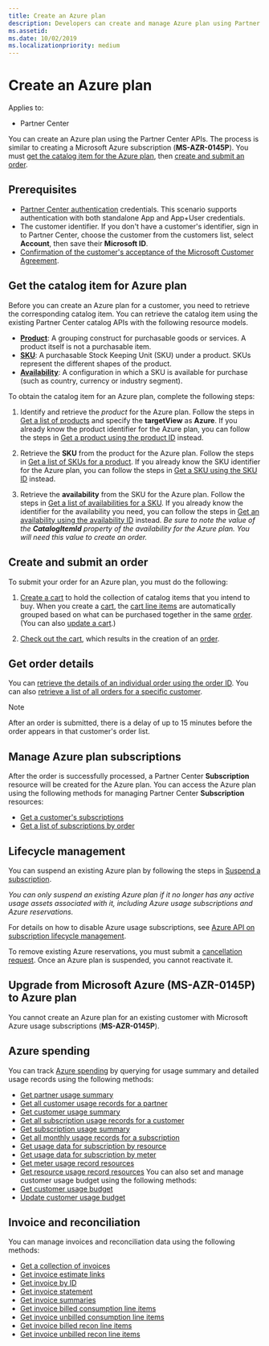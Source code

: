 ```yaml
---
title: Create an Azure plan 
description: Developers can create and manage Azure plan using Partner Center APIs.
ms.assetid: 
ms.date: 10/02/2019
ms.localizationpriority: medium
---
```


# Create an Azure plan

Applies to:

* Partner Center

You can create an Azure plan using the Partner Center APIs. The process is similar to creating a Microsoft Azure subscription (**MS-AZR-0145P**). You must [get the catalog item for the Azure plan](#get-the-catalog-item-for-an-azure-plan), then [create and submit an order](#create-and-submit-an-order).

## Prerequisites

* [Partner Center authentication](partner-center-authentication.md) credentials. This scenario supports authentication with both standalone App and App+User credentials.
* The customer identifier. If you don't have a customer's identifier, sign in to Partner Center, choose the customer from the customers list, select **Account**, then save their **Microsoft ID**.
* [Confirmation of the customer's acceptance of the Microsoft Customer Agreement](https://docs.microsoft.com/partner-center/confirm-customer-agreement).

## Get the catalog item for Azure plan

Before you can create an Azure plan for a customer, you need to retrieve the corresponding catalog item. You can retrieve the catalog item using the existing Partner Center catalog APIs with the following resource models.
* **[Product](product-resources.md#product)**: A grouping construct for purchasable goods or services. A product itself is not a purchasable item.
* **[SKU](product-resources.md#sku)**: A purchasable Stock Keeping Unit (SKU) under a product. SKUs represent the different shapes of the product.
* **[Availability](product-resources.md#availability)**: A configuration in which a SKU is available for purchase (such as country, currency or industry segment).

To obtain the catalog item for an Azure plan, complete the following steps:

1. Identify and retrieve the *product* for the Azure plan. Follow the steps in [Get a list of products](get-a-list-of-products.md) and specify the **targetView** as **Azure**. If you already know the product identifier for the Azure plan, you can follow the steps in [Get a product using the product ID](get-a-product-by-id.md) instead.

2. Retrieve the **SKU** from the product for the Azure plan. Follow the steps in [Get a list of SKUs for a product](get-a-list-of-skus-for-a-product.md). If you already know the SKU identifier for the Azure plan, you can follow the steps in [Get a SKU using the SKU ID](get-a-sku-by-id.md) instead.

3. Retrieve the **availability** from the SKU for the Azure plan. Follow the steps in [Get a list of availabilities for a SKU](get-a-list-of-availabilities-for-a-sku.md). If you already know the identifier for the availability you need, you can follow the steps in [Get an availability using the availability ID](get-an-availability-by-id.md) instead. *Be sure to note the value of the **CatalogItemId** property of the availability for the Azure plan. You will need this value to create an order.*

## Create and submit an order

To submit your order for an Azure plan, you must do the following:

1. [Create a cart](create-a-cart.md) to hold the collection of catalog items that you intend to buy. When you create a [cart](cart-resources.md#cart), the [cart line items](cart-resources.md#cartlineitem) are automatically grouped based on what can be purchased together in the same [order](order-resources.md#order). (You can also [update a cart](update-a-cart.md).)

2. [Check out the cart](checkout-a-cart.md), which results in the creation of an [order](order-resources.md#order).

## Get order details
You can [retrieve the details of an individual order using the order ID](get-an-order-by-id.md). You can also [retrieve a list of all orders for a specific customer](get-all-of-a-customer-s-orders.md).

>[!NOTE]
>After an order is submitted, there is a delay of up to 15 minutes before the order appears in that customer's order list.

## Manage Azure plan subscriptions
After the order is successfully processed, a Partner Center **Subscription** resource will be created for the Azure plan. You can access the Azure plan using the following methods for managing Partner Center **Subscription** resources:

* [Get a customer's subscriptions](get-all-of-a-customer-s-subscriptions.md)
* [Get a list of subscriptions by order](get-a-list-of-subscriptions-by-order.md)

## Lifecycle management
You can suspend an existing Azure plan by following the steps in [Suspend a subscription](suspend-a-subscription.md).

*You can only suspend an existing Azure plan if it no longer has any active usage assets associated with it, including Azure usage subscriptions and Azure reservations.* 

For details on how to disable Azure usage subscriptions, see [Azure API on subscription lifecycle management](https://docs.microsoft.com/en-us/rest/api/resources/subscriptions). 

To remove existing Azure reservations, you must submit a [cancellation request](https://docs.microsoft.com/en-us/partner-center/azure-reservations-manage#cancel-or-exchange-a-reservation). Once an Azure plan is suspended, you cannot reactivate it.

## Upgrade from Microsoft Azure (MS-AZR-0145P) to Azure plan
You cannot create an Azure plan for an existing customer with Microsoft Azure usage subscriptions (**MS-AZR-0145P**).
 
## Azure spending

You can track [Azure spending](azure-spending.md) by querying for usage summary and detailed usage records using the following methods:
* [Get partner usage summary](get-a-partner-usage-summary.md)
* [Get all customer usage records for a partner](get-a-customer-s-usage-records.md)
* [Get customer usage summary](get-a-customer-usage-summary.md)
* [Get all subscription usage records for a customer](get-a-customer-subscription-s-usage-records.md)
* [Get subscription usage summary](get-a-customer-subscription-usage-summary.md)
* [Get all monthly usage records for a subscription](get-all-monthly-usage-records-for-a-subscription.md)
* [Get usage data for subscription by resource](get-a-customer-subscription-resource-usage-records.md)
* [Get usage data for subscription by meter](get-a-customer-subscription-meter-usage-records.md)
* [Get meter usage record resources](meter-usage-resources.md)
* [Get resource usage record resources](resource-usage-resources.md)
You can also set and manage customer usage budget using the following methods:
* [Get customer usage budget](get-a-customer-s-usage-spending-budget.md)
* [Update customer usage budget](update-a-customer-s-usage-spending-budget.md)

## Invoice and reconciliation

You can manage invoices and reconciliation data using the following methods:
- [Get a collection of invoices](get-a-collection-of-invoices.md)
- [Get invoice estimate links](get-invoice-estimate-links.md)
- [Get invoice by ID](get-invoice-by-id.md)
- [Get invoice statement](get-invoice-statement.md) 
- [Get invoice summaries](get-invoice-summaries.md)
- [Get invoice billed consumption line items](get-invoice-billed-consumption-lineitems.md)
- [Get invoice unbilled consumption line items](get-invoice-unbilled-consumption-lineitems.md)
- [Get invoice billed recon line items](get-invoiceline-items.md)
- [Get invoice unbilled recon line items](get-invoice-unbilled-recon-lineitems.md)
